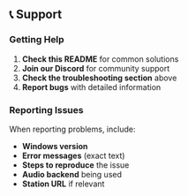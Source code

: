 ## 📞 Support

### Getting Help

1. **Check this README** for common solutions
2. **Join our Discord** for community support
3. **Check the troubleshooting section** above
4. **Report bugs** with detailed information



### Reporting Issues

When reporting problems, include:
- **Windows version**
- **Error messages** (exact text)
- **Steps to reproduce** the issue
- **Audio backend** being used
- **Station URL** if relevant
